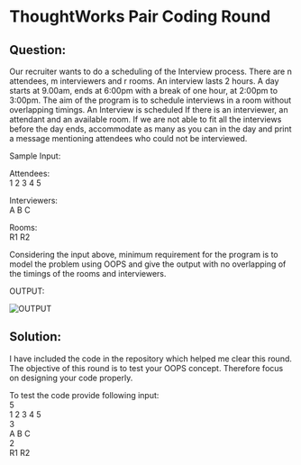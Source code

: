# ThoughtWorks Pair Coding Round

## Question: 

Our recruiter wants to do a scheduling of the Interview process. There are n attendees, m interviewers and r rooms. 
An interview lasts 2 hours. A day starts at 9.00am, ends at 6:00pm with a break of one hour, at 2:00pm to 3:00pm. 
The aim of the program is to schedule interviews in a room without overlapping timings. An Interview is scheduled 
If there is an interviewer, an attendant and an available room. If we are not able to fit all the interviews 
before the day ends, accommodate as many as you can in the day and print a message mentioning attendees who 
could not be interviewed.


Sample Input:

Attendees:<br/>
1 2 3 4 5

Interviewers:<br/>
A B C

Rooms:<br/>
R1 R2

Considering the input above, minimum requirement for the program is to model the problem using OOPS and give 
the output with no overlapping of the timings of the rooms and interviewers.

OUTPUT:

![OUTPUT](https://i.imgur.com/lthVukt.png)


## Solution:

I have included the code in the repository which helped me clear this round. The objective of this round is to test your OOPS concept.
Therefore focus on designing your code properly.

To test the code provide following input:<br/>
5<br/>
1 2 3 4 5<br/>
3<br/>
A B C<br/>
2<br/>
R1 R2
